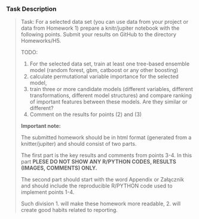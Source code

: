 ### Task Description
> Task:
> For a selected data set (you can use data from your project or data from Homework 1) prepare a knitr/jupiter notebook with the following points.
> Submit your results on GitHub to the directory Homeworks/H5.
> 
> TODO:
> 
> 1. For the selected data set, train at least one tree-based ensemble model (random forest, gbm, catboost or any other boosting)
> 2. calculate permutational variable importance for the selected model,
> 3. train three or more candidate models (different variables, different transformations, different model structures) and compare ranking of important features between these models. Are they similar or different?
> 4. Comment on the results for points (2) and (3)
> 
> 
> 
> **Important note:**
> 
> The submitted homework should be in html format (generated from a knitter/jupiter) and should consist of two parts. 
> 
> The first part is the key results and comments from points 3-4. In this part **PLESE DO NOT SHOW ANY R/PYTHON CODES, RESULTS (IMAGES, COMMENTS) ONLY.**
> 
> The second part should start with the word Appendix or Załącznik and should include the reproducible R/PYTHON code used to implement points 1-4.
> 
> Such division 1. will make these homework more readable, 2. will create good habits related to reporting.
